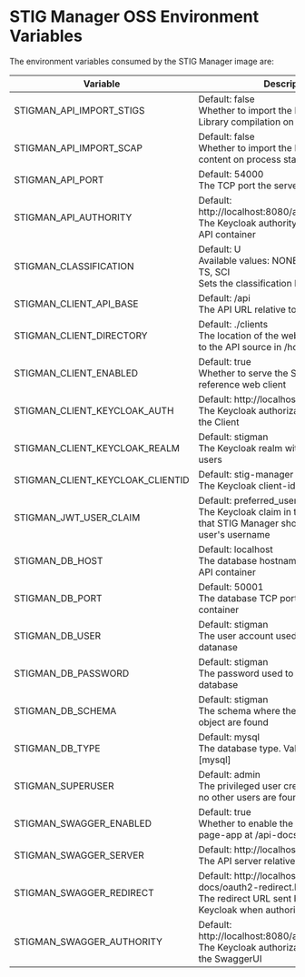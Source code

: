 # STIG Manager OSS Environment Variables

The environment variables consumed by the STIG Manager image are:

| Variable | Description | Affects |
| --- | --- | --- |
|STIGMAN_API_IMPORT_STIGS|Default: false<br>Whether to import the latest DISA STIG Library compilation on process start  |API|
|STIGMAN_API_IMPORT_SCAP|Default: false<br>Whether to import the latest DISA SCAP content on process start  |API|
|STIGMAN_API_PORT|Default: 54000<br>The TCP port the server will listen on |API|
|STIGMAN_API_AUTHORITY|Default: http://localhost:8080/auth/realms/stigman<br>The Keycloak authority URL relative to the API container| API|
|STIGMAN_CLASSIFICATION|Default: U<br>Available values: NONE, U, FOUO, C, S, TS, SCI<br>Sets the classification banner, if any. | API, Client|
|STIGMAN_CLIENT_API_BASE|Default: /api<br>The API URL relative to the sever root at / | Client|
|STIGMAN_CLIENT_DIRECTORY|Default: ./clients<br>The location of the web client files relative to the API source in /home/node | API, Client|
|STIGMAN_CLIENT_ENABLED|Default: true<br>Whether to serve the STIG Manager reference web client |API, Client|
|STIGMAN_CLIENT_KEYCLOAK_AUTH|Default: http://localhost:8080/auth<br>The Keycloak authorization URL relative to the Client |Client|
|STIGMAN_CLIENT_KEYCLOAK_REALM|Default: stigman<br>The Keycloak realm with STIG Manager users |Client|
|STIGMAN_CLIENT_KEYCLOAK_CLIENTID|Default: stig-manager<br>The Keycloak client-id of the web client| Client|
|STIGMAN_JWT_USER_CLAIM|Default: preferred_username<br>The Keycloak claim in the access token that STIG Manager should look to for the user's username| Client|
|STIGMAN_DB_HOST|Default: localhost<br>The database hostname/IP relative to the API container |API|
|STIGMAN_DB_PORT|Default: 50001<br>The database TCP port relative to the API container |API|
|STIGMAN_DB_USER|Default: stigman<br>The user account used to login to the datanase |API|
|STIGMAN_DB_PASSWORD|Default: stigman<br>The password used to login to the database |API|
|STIGMAN_DB_SCHEMA|Default: stigman<br>The schema where the STIG Manager object are found |API|
|STIGMAN_DB_TYPE|Default: mysql<br>The database type. Valid values are [mysql] | API|
|STIGMAN_SUPERUSER|Default: admin<br>The privileged user created on startup if no other users are found | API|
|STIGMAN_SWAGGER_ENABLED|Default: true<br>Whether to enable the SwaggerUI single-page-app at /api-docs | API|
|STIGMAN_SWAGGER_SERVER|Default: http://localhost:54000/api<br>The API server relative to the SwaggerUI |API|
|STIGMAN_SWAGGER_REDIRECT|Default: http://localhost:54000/api-docs/oauth2-redirect.html<br>The redirect URL sent by SwaggerUI to Keycloak when authorizing | API|
|STIGMAN_SWAGGER_AUTHORITY|Default: http://localhost:8080/auth/realms/stigman<br>The Keycloak authorization URL relative to the SwaggerUI| API|


